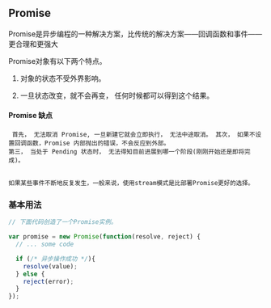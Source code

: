 ## Promise

Promise是异步编程的一种解决方案，比传统的解决方案——回调函数和事件——更合理和更强大

Promise对象有以下两个特点。

1. 对象的状态不受外界影响。

2. 一旦状态改变，就不会再变， 任何时候都可以得到这个结果。

#### Promise 缺点

```
 首先， 无法取消 Promise, 一旦新建它就会立即执行， 无法中途取消。 其次， 如果不设置回调函数，Promise 内部抛出的错误，不会反应到外部。
第三， 当处于 Pending 状态时， 无法得知目前进展到哪一个阶段(刚刚开始还是即将完成)。


如果某些事件不断地反复发生，一般来说，使用stream模式是比部署Promise更好的选择。

```


### 基本用法

```js
// 下面代码创造了一个Promise实例。

var promise = new Promise(function(resolve, reject) {
  // ... some code

  if (/* 异步操作成功 */){
    resolve(value);
  } else {
    reject(error);
  }
});

```